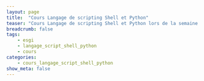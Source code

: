 ```yaml
---
layout: page
title:  "Cours Langage de scripting Shell et Python"
teaser: "Cours Langage de scripting Shell et Python lors de la semaine du 06 Mars 2017"
breadcrumb: false
tags:
    - esgi
    - langage_script_shell_python
    - cours
categories:
    - cours_langage_script_shell_python
show_meta: false
---
```

